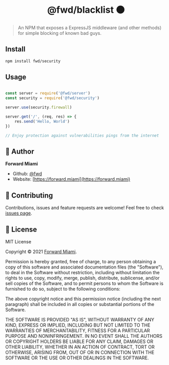 <h1 align="center">@fwd/blacklist ⚫️</h1>

> An NPM that exposes a ExpressJS middleware (and other methods) for simple blocking of known bad guys.

## Install

```sh
npm install fwd/security
```

## Usage

```js

const server = require('@fwd/server')
const security = require('@fwd/security')

server.use(security.firewall)

server.get('/', (req, res) => {
	res.send('Hello, World')
})

// Enjoy protection against vulnerabilities pings from the internet

```

## 👤 Author

**Forward Miami**

* Github: [@fwd](https://github.com/fwd)
* Website: [https://forward.miami](https://forward.miami)

## 🤝 Contributing

Contributions, issues and feature requests are welcome! Feel free to check [issues page](https://github.com/fwd/auth/issues).

## 📝 License

MIT License

Copyright © 2021 [Forward Miami](https://forward.miami).

Permission is hereby granted, free of charge, to any person obtaining a copy of this software and associated documentation files (the "Software"), to deal in the Software without restriction, including without limitation the rights to use, copy, modify, merge, publish, distribute, sublicense, and/or sell copies of the Software, and to permit persons to whom the Software is furnished to do so, subject to the following conditions:

The above copyright notice and this permission notice (including the next paragraph) shall be included in all copies or substantial portions of the Software.

THE SOFTWARE IS PROVIDED "AS IS", WITHOUT WARRANTY OF ANY KIND, EXPRESS OR IMPLIED, INCLUDING BUT NOT LIMITED TO THE WARRANTIES OF MERCHANTABILITY, FITNESS FOR A PARTICULAR PURPOSE AND NONINFRINGEMENT. IN NO EVENT SHALL THE AUTHORS OR COPYRIGHT HOLDERS BE LIABLE FOR ANY CLAIM, DAMAGES OR OTHER LIABILITY, WHETHER IN AN ACTION OF CONTRACT, TORT OR OTHERWISE, ARISING FROM, OUT OF OR IN CONNECTION WITH THE SOFTWARE OR THE USE OR OTHER DEALINGS IN THE SOFTWARE.
